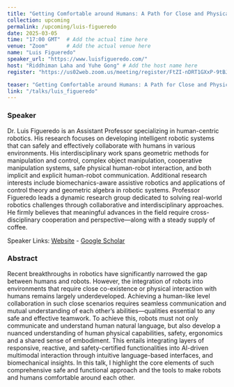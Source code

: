 ```yaml
---
title: "Getting Comfortable around Humans: A Path for Close and Physical Human-Robot Collaboration"
collection: upcoming
permalink: /upcoming/luis-figueredo
date: 2025-03-05
time: "17:00 GMT"  # Add the actual time here
venue: "Zoom"      # Add the actual venue here
name: "Luis Figueredo"
speaker_url: "https://www.luisfigueredo.com/"
host: "Riddhiman Laha and Yuhe Gong" # Add the host name here
register: "https://us02web.zoom.us/meeting/register/FtZI-nDRT1GXxP-9tBJgEQ" # Add registration link if available

teaser: "Getting Comfortable around Humans: A Path for Close and Physical Human-Robot Collaboration"
link: "/talks/luis_figueredo"
---
```


### Speaker 
Dr. Luis Figueredo is an Assistant Professor specializing in human-centric robotics. His research focuses on developing intelligent robotic systems that can safely and effectively collaborate with humans in various environments.
His interdisciplinary work spans geometric methods for manipulation and control, complex object manipulation, cooperative manipulation systems, safe physical human-robot interaction, and both implicit and explicit human-robot communication. Additional research interests include biomechanics-aware assistive robotics and applications of control theory and geometric algebra in robotic systems.
Professor Figueredo leads a dynamic research group dedicated to solving real-world robotics challenges through collaborative and interdisciplinary approaches. He firmly believes that meaningful advances in the field require cross-disciplinary cooperation and perspective—along with a steady supply of coffee.

Speaker Links: [Website](https://www.luisfigueredo.com/) - [Google Scholar](https://scholar.google.com/citations?user=ppZN58sAAAAJ&hl=en)

### Abstract 
Recent breakthroughs in robotics have significantly narrowed the gap between humans and robots. However, the integration of robots into environments that require close co-existence or physical interaction with humans remains largely underdeveloped. Achieving a human-like level collaboration in such close scenarios requires seamless communication and mutual understanding of each other’s abilities—qualities essential to any safe and effective teamwork. To achieve this, robots must not only communicate and understand human natural language, but also develop a nuanced understanding of human physical capabilities, safety, ergonomics and a shared sense of embodiment. This entails integrating layers of responsive, reactive, and safety-certified functionalities into AI-driven multimodal interaction through intuitive language-based interfaces, and biomechanical insights. In this talk, I highlight the core elements of such comprehensive safe and functional approach and the tools to make robots and humans comfortable around each other. 
